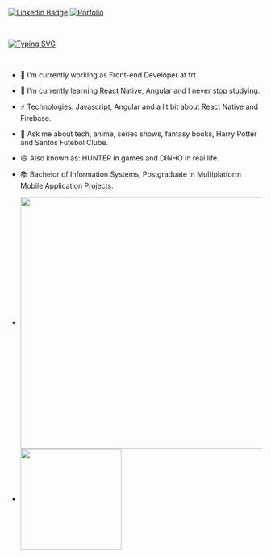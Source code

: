 [![Linkedin Badge](https://img.shields.io/badge/-LinkedIn-blue?style=for-the-badge&logo=Linkedin&logoColor=white&link=https://www.linkedin.com/in/edsoncmenezes/)](https://www.linkedin.com/in/edsoncmenezes/)
[![Porfolio](https://img.shields.io/website?label=dev&style=for-the-badge&up_color=c62338&up_message=Portfolio&url=https%3A%2F%2Fedsoncamargo.dev%2F%23%2F&link=https:https://edsoncamargo.dev/#/)](https://edsoncamargo.dev/#/)

<br>

[![Typing SVG](https://readme-typing-svg.demolab.com?font=Fira+Code&weight=800&size=32&duration=3000&pause=1000&random=false&width=435&lines=Hello+folks+%F0%9F%91%8B)](https://git.io/typing-svg)

<br>

- 🔭 I’m currently working as Front-end Developer at frt.
- 🌱 I’m currently learning React Native, Angular and I never stop studying.
- ⚡ Technologies: Javascript, Angular and a lit bit about React Native and Firebase.
- 💬 Ask me about tech, anime, series shows, fantasy books, Harry Potter and Santos Futebol Clube.
- 😄 Also known as: HUNTER in games and DINHO in real life.
- 📚 Bachelor of Information Systems, Postgraduate in Multiplatform Mobile Application Projects.
  
- <img width=500 align="center" src="https://github-readme-stats.vercel.app/api/wakatime?username=edsoncamargo&theme=github_dark&show_icons=true&card_width=320&custom_title=⌛" />
- <img height=200 align="center" src="https://github-readme-stats.vercel.app/api/top-langs?username=anuraghazra&layout=compact&langs_count=8&card_width=320&theme=github_dark&custom_title=⌨️" />


